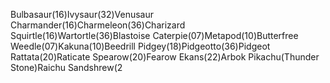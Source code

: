 Bulbasaur(16)Ivysaur(32)Venusaur
Charmander(16)Charmeleon(36)Charizard
Squirtle(16)Wartortle(36)Blastoise
Caterpie(07)Metapod(10)Butterfree
Weedle(07)Kakuna(10)Beedrill
Pidgey(18)Pidgeotto(36)Pidgeot
Rattata(20)Raticate
Spearow(20)Fearow
Ekans(22)Arbok
Pikachu(Thunder Stone)Raichu
Sandshrew(2


